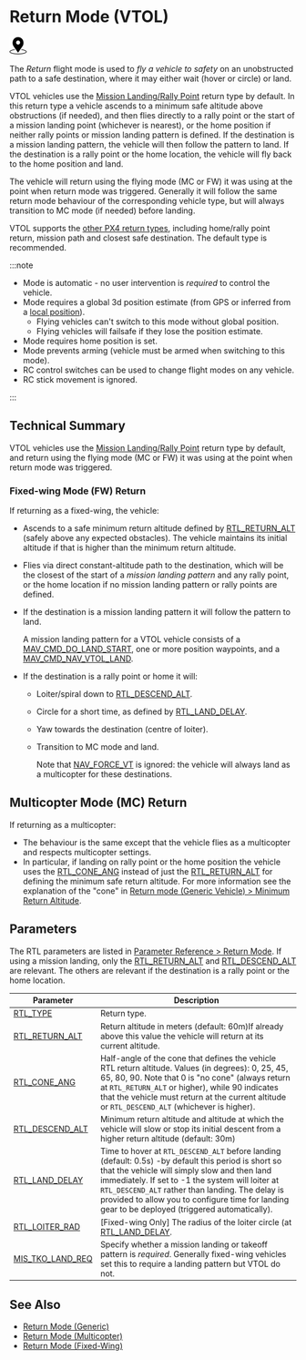 # Return Mode (VTOL)

<img src="../../assets/site/position_fixed.svg" title="Position fix required (e.g. GPS)" width="30px" />

The _Return_ flight mode is used to _fly a vehicle to safety_ on an unobstructed path to a safe destination, where it may either wait (hover or circle) or land.

VTOL vehicles use the [Mission Landing/Rally Point](../flight_modes/return.md#mission-landing-rally-point-return-type-rtl-type-1) return type by default.
In this return type a vehicle ascends to a minimum safe altitude above obstructions (if needed), and then flies directly to a rally point or the start of a mission landing point (whichever is nearest), or the home position if neither rally points or mission landing pattern is defined.
If the destination is a mission landing pattern, the vehicle will then follow the pattern to land.
If the destination is a rally point or the home location, the vehicle will fly back to the home position and land.

The vehicle will return using the flying mode (MC or FW) it was using at the point when return mode was triggered.
Generally it will follow the same return mode behaviour of the corresponding vehicle type, but will always transition to MC mode (if needed) before landing.

VTOL supports the [other PX4 return types](../flight_modes/return.md#return-types-rtl-type), including home/rally point return, mission path and closest safe destination.
The default type is recommended.

:::note

- Mode is automatic - no user intervention is _required_ to control the vehicle.
- Mode requires a global 3d position estimate (from GPS or inferred from a [local position](../ros/external_position_estimation.md#enabling-auto-modes-with-a-local-position)).
  - Flying vehicles can't switch to this mode without global position.
  - Flying vehicles will failsafe if they lose the position estimate.
- Mode requires home position is set.
- Mode prevents arming (vehicle must be armed when switching to this mode).
- RC control switches can be used to change flight modes on any vehicle.
- RC stick movement is ignored.

<!-- https://github.com/PX4/PX4-Autopilot/blob/main/src/modules/commander/ModeUtil/mode_requirements.cpp -->

:::

## Technical Summary

VTOL vehicles use the [Mission Landing/Rally Point](../flight_modes/return.md#mission-landing-rally-point-return-type-rtl-type-1) return type by default, and return using the flying mode (MC or FW) it was using at the point when return mode was triggered.

### Fixed-wing Mode (FW) Return

If returning as a fixed-wing, the vehicle:

- Ascends to a safe minimum return altitude defined by [RTL_RETURN_ALT](#RTL_RETURN_ALT) (safely above any expected obstacles).
  The vehicle maintains its initial altitude if that is higher than the minimum return altitude.
  <!-- Note that return altitude cannot be configured using the "cone" parameter in fixed-wing vehicles. -->

- Flies via direct constant-altitude path to the destination, which will be the closest of the start of a _mission landing pattern_ and any rally point, or the home location if no mission landing pattern or rally points are defined.

- If the destination is a mission landing pattern it will follow the pattern to land.

  A mission landing pattern for a VTOL vehicle consists of a [MAV_CMD_DO_LAND_START](https://mavlink.io/en/messages/common.html#MAV_CMD_DO_LAND_START), one or more position waypoints, and a [MAV_CMD_NAV_VTOL_LAND](https://mavlink.io/en/messages/common.html#MAV_CMD_NAV_VTOL_LAND).

- If the destination is a rally point or home it will:

  - Loiter/spiral down to [RTL_DESCEND_ALT](#RTL_DESCEND_ALT).
  - Circle for a short time, as defined by [RTL_LAND_DELAY](#RTL_LAND_DELAY).
  - Yaw towards the destination (centre of loiter).
  - Transition to MC mode and land.

    Note that [NAV_FORCE_VT](../advanced_config/parameter_reference.md#NAV_FORCE_VT) is ignored: the vehicle will always land as a multicopter for these destinations.

## Multicopter Mode (MC) Return

If returning as a multicopter:

- The behaviour is the same except that the vehicle flies as a multicopter and respects multicopter settings.
- In particular, if landing on rally point or the home position the vehicle uses the [RTL_CONE_ANG](#RTL_CONE_ANG) instead of just the [RTL_RETURN_ALT](#RTL_RETURN_ALT) for defining the minimum safe return altitude.
  For more information see the explanation of the "cone" in [Return mode (Generic Vehicle) > Minimum Return Altitude](../flight_modes/return.md#minimum-return-altitude).

## Parameters

The RTL parameters are listed in [Parameter Reference > Return Mode](../advanced_config/parameter_reference.md#return-mode).
If using a mission landing, only the [RTL_RETURN_ALT](#RTL_RETURN_ALT) and [RTL_DESCEND_ALT](#RTL_DESCEND_ALT) are relevant.
The others are relevant if the destination is a rally point or the home location.

| Parameter                                                                                                                                                                  | Description                                                                                                                                                                                                                                                                                                                                                                                            |
| -------------------------------------------------------------------------------------------------------------------------------------------------------------------------- | ------------------------------------------------------------------------------------------------------------------------------------------------------------------------------------------------------------------------------------------------------------------------------------------------------------------------------------------------------------------------------------------------------ |
| <a id="RTL_TYPE"></a>[RTL_TYPE](../advanced_config/parameter_reference.md#RTL_TYPE)                                                                   | Return type.                                                                                                                                                                                                                                                                                                                                                                                           |
| <a id="RTL_RETURN_ALT"></a>[RTL_RETURN_ALT](../advanced_config/parameter_reference.md#RTL_RETURN_ALT)                            | Return altitude in meters (default: 60m)If already above this value the vehicle will return at its current altitude.                                                                                                                                                                                                                                                                |
| <a id="RTL_CONE_ANG"></a>[RTL_CONE_ANG](../advanced_config/parameter_reference.md#RTL_CONE_ANG)                                  | Half-angle of the cone that defines the vehicle RTL return altitude. Values (in degrees): 0, 25, 45, 65, 80, 90. Note that 0 is "no cone" (always return at `RTL_RETURN_ALT` or higher), while 90 indicates that the vehicle must return at the current altitude or `RTL_DESCEND_ALT` (whichever is higher).                                  |
| <a id="RTL_DESCEND_ALT"></a>[RTL_DESCEND_ALT](../advanced_config/parameter_reference.md#RTL_DESCEND_ALT)                         | Minimum return altitude and altitude at which the vehicle will slow or stop its initial descent from a higher return altitude (default: 30m)                                                                                                                                                                                                                                        |
| <a id="RTL_LAND_DELAY"></a>[RTL_LAND_DELAY](../advanced_config/parameter_reference.md#RTL_LAND_DELAY)                            | Time to hover at `RTL_DESCEND_ALT` before landing (default: 0.5s) -by default this period is short so that the vehicle will simply slow and then land immediately. If set to -1 the system will loiter at `RTL_DESCEND_ALT` rather than landing. The delay is provided to allow you to configure time for landing gear to be deployed (triggered automatically). |
| <a id="RTL_LOITER_RAD"></a>[RTL_LOITER_RAD](../advanced_config/parameter_reference.md#RTL_LOITER_RAD)                            | [Fixed-wing Only] The radius of the loiter circle (at [RTL_LAND_DELAY](#RTL_LAND_DELAY).                                                                                                                                                                                              |
| <a id="MIS_TKO_LAND_REQ"></a>[MIS_TKO_LAND_REQ](../advanced_config/parameter_reference.md#MIS_TKO_LAND_REQ) | Specify whether a mission landing or takeoff pattern is _required_. Generally fixed-wing vehicles set this to require a landing pattern but VTOL do not.                                                                                                                                                                                                                                               |

## See Also

- [Return Mode (Generic)](../flight_modes/return.md)
- [Return Mode (Multicopter)](../flight_modes_mc/return.md)
- [Return Mode (Fixed-Wing)](../flight_modes_fw/return.md)
